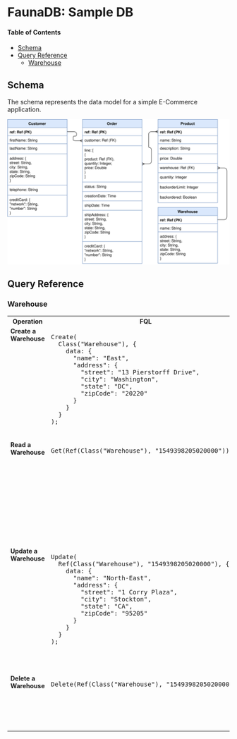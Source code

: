 # FaunaDB: Sample DB



#### Table of Contents
* [Schema](#schema)
* [Query Reference](#query-reference)
  * [Warehouse](#warehouse)

## Schema

The schema represents the data model for a simple E-Commerce application.

![alt text](images/ecommerce.svg "E-Commerce Schema")


## Query Reference

### Warehouse

<table>
  <tr>
    <th>Operation</th>
    <th>FQL</th>
    <th>GraphQL</th>
  </tr>
  <tr>
    <td valign="top"><b>Create a<br>Warehouse</b></td>
    <td valign="top">
      <pre>
Create(
  Class("Warehouse"), { 
    data: { 
      "name": "East", 
      "address": { 
        "street": "13 Pierstorff Drive", 
        "city": "Washington",
        "state": "DC",
        "zipCode": "20220"
      }
    }
  }
);
	  </pre>
    </td>
    <td valign="top">
      <pre>
mutation {
  createWarehouse(data: {
    name: "East"
    address: {
      street: "13 Pierstorff Drive"
      city: "Washington"
      state: "DC"
      zipCode: "20220"
    }
  }){
    _id
  }
}
		</pre>
    </td>
  </tr>
  <tr>
    <td valign="top"><b>Read a<br>Warehouse</b></td>
    <td valign="top">
      <pre>
Get(Ref(Class("Warehouse"), "1549398205020000"));
      </pre>
    </td>
    <td valign="top">
      <pre>
query {
  findWarehouseByID(id: "1549398205020000") {
    _id
    name
    address {
      street
      city
      state
      zipCode
    }
  }
}
      </pre>
    </td>
  </tr>
  <tr>
    <td valign="top"><b>Update a<br>Warehouse</b></td>
    <td valign="top">
     <pre>
Update(
  Ref(Class("Warehouse"), "1549398205020000"), {
    data: {
      "name": "North-East",
      "address": { 
        "street": "1 Corry Plaza", 
        "city": "Stockton",
        "state": "CA",
        "zipCode": "95205" 
      }
    }
  }
);
      </pre>
    </td>
    <td valign="top">
      <pre>
mutation {
  updateWarehouse(
    id: "1549398205020000",
  	data: {
    name: "North-East"
    address: {
      street: "1 Corry Plaz"
      city: "Stockton"
      state: "CA"
      zipCode: "95205"
    }
  }){
    _id
  }
}
      </pre>
    </td>
  </tr>
<tr>
    <td valign="top"><b>Delete a<br>Warehouse</b></td>
    <td valign="top">
     <pre>
Delete(Ref(Class("Warehouse"), "1549398205020000"))
      </pre>
    </td>
    <td valign="top">
      <pre>
mutation {
  deleteWarehouse(id: "235072781994164739") {
    _id
  }
}
      </pre>
    </td>
  </tr>  
</table>

